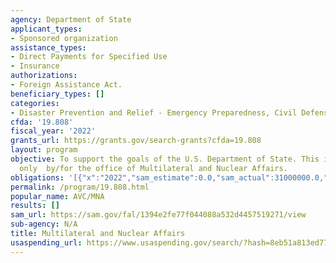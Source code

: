 ```yaml
---
agency: Department of State
applicant_types:
- Sponsored organization
assistance_types:
- Direct Payments for Specified Use
- Insurance
authorizations:
- Foreign Assistance Act.
beneficiary_types: []
categories:
- Disaster Prevention and Relief - Emergency Preparedness, Civil Defense
cfda: '19.808'
fiscal_year: '2022'
grants_url: https://grants.gov/search-grants?cfda=19.808
layout: program
objective: To support the goals of the U.S. Department of State. This is for payments
  only  by/for the office of Multilateral and Nuclear Affairs.
obligations: '[{"x":"2022","sam_estimate":0.0,"sam_actual":31000000.0,"usa_spending_actual":14176471.0},{"x":"2023","sam_estimate":33000000.0,"sam_actual":0.0,"usa_spending_actual":48430864.0},{"x":"2024","sam_estimate":32999999.0,"sam_actual":0.0,"usa_spending_actual":0.0}]'
permalink: /program/19.808.html
popular_name: AVC/MNA
results: []
sam_url: https://sam.gov/fal/1394e2fe77f044088a532d4457519271/view
sub-agency: N/A
title: Multilateral and Nuclear Affairs
usaspending_url: https://www.usaspending.gov/search/?hash=8eb51a813ed77e75c5b4f90cba9adf29
---
```

